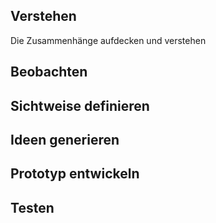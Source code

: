 ## Verstehen 
Die Zusammenhänge aufdecken und verstehen 
## Beobachten 
## Sichtweise definieren 
## Ideen generieren 
## Prototyp entwickeln 
## Testen 

<!--stackedit_data:
eyJoaXN0b3J5IjpbMjA0MjIyNTIzOF19
-->